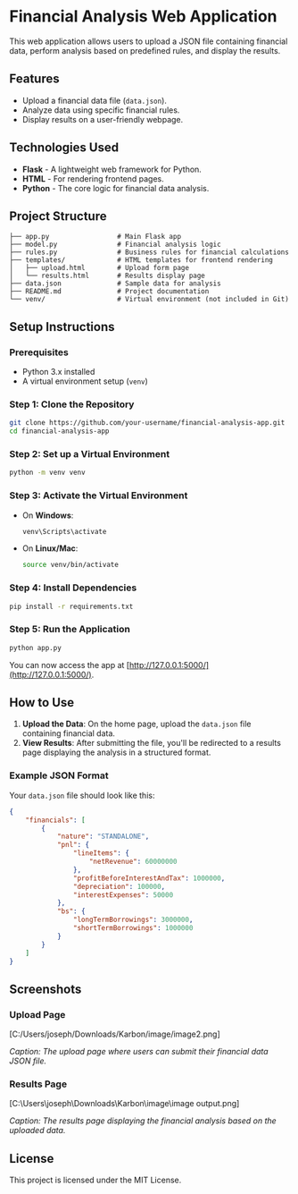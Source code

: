 # Financial Analysis Web Application

This web application allows users to upload a JSON file containing financial data, perform analysis based on predefined rules, and display the results.

## Features

- Upload a financial data file (`data.json`).
- Analyze data using specific financial rules.
- Display results on a user-friendly webpage.

## Technologies Used

- **Flask** - A lightweight web framework for Python.
- **HTML** - For rendering frontend pages.
- **Python** - The core logic for financial data analysis.

## Project Structure

```
├── app.py                 # Main Flask app
├── model.py               # Financial analysis logic
├── rules.py               # Business rules for financial calculations
├── templates/             # HTML templates for frontend rendering
│   ├── upload.html        # Upload form page
│   └── results.html       # Results display page
├── data.json              # Sample data for analysis
├── README.md              # Project documentation
└── venv/                  # Virtual environment (not included in Git)
```

## Setup Instructions

### Prerequisites

- Python 3.x installed
- A virtual environment setup (`venv`)

### Step 1: Clone the Repository

```bash
git clone https://github.com/your-username/financial-analysis-app.git
cd financial-analysis-app
```

### Step 2: Set up a Virtual Environment

```bash
python -m venv venv
```

### Step 3: Activate the Virtual Environment

- On **Windows**:
  ```bash
  venv\Scripts\activate
  ```
- On **Linux/Mac**:
  ```bash
  source venv/bin/activate
  ```

### Step 4: Install Dependencies

```bash
pip install -r requirements.txt
```

### Step 5: Run the Application

```bash
python app.py
```

You can now access the app at [http://127.0.0.1:5000/](http://127.0.0.1:5000/).

## How to Use

1. **Upload the Data**: On the home page, upload the `data.json` file containing financial data.
2. **View Results**: After submitting the file, you'll be redirected to a results page displaying the analysis in a structured format.

### Example JSON Format

Your `data.json` file should look like this:

```json
{
    "financials": [
        {
            "nature": "STANDALONE",
            "pnl": {
                "lineItems": {
                    "netRevenue": 60000000
                },
                "profitBeforeInterestAndTax": 1000000,
                "depreciation": 100000,
                "interestExpenses": 50000
            },
            "bs": {
                "longTermBorrowings": 3000000,
                "shortTermBorrowings": 1000000
            }
        }
    ]
}
```

## Screenshots

### Upload Page

[C:/Users/joseph/Downloads/Karbon/image/image2.png]

*Caption: The upload page where users can submit their financial data JSON file.*

### Results Page

[C:\Users\joseph\Downloads\Karbon\image\image output.png]

*Caption: The results page displaying the financial analysis based on the uploaded data.*

## License

This project is licensed under the MIT License.
